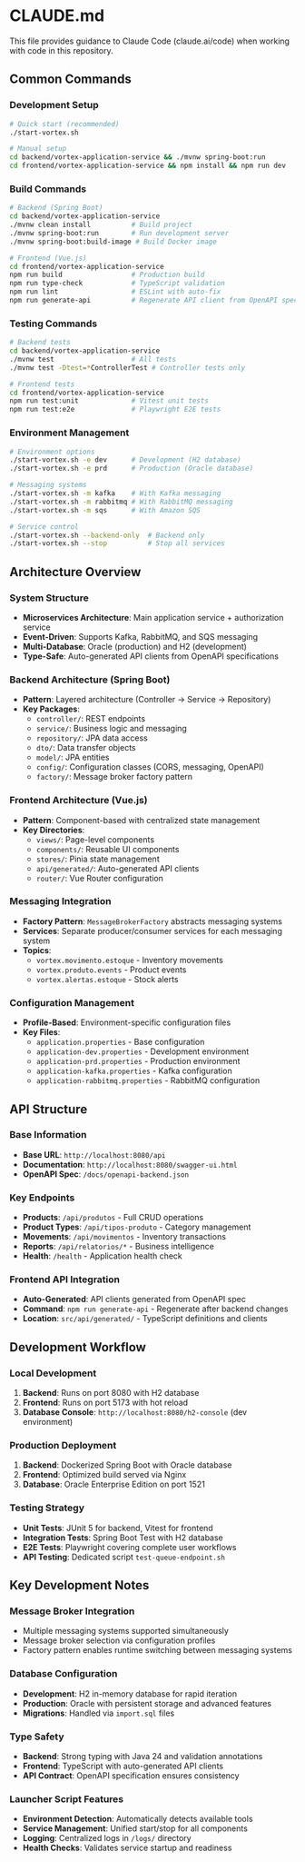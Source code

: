 # CLAUDE.md

This file provides guidance to Claude Code (claude.ai/code) when working with code in this repository.

## Common Commands

### Development Setup
```bash
# Quick start (recommended)
./start-vortex.sh

# Manual setup
cd backend/vortex-application-service && ./mvnw spring-boot:run
cd frontend/vortex-application-service && npm install && npm run dev
```

### Build Commands
```bash
# Backend (Spring Boot)
cd backend/vortex-application-service
./mvnw clean install          # Build project
./mvnw spring-boot:run        # Run development server
./mvnw spring-boot:build-image # Build Docker image

# Frontend (Vue.js)
cd frontend/vortex-application-service
npm run build                 # Production build
npm run type-check            # TypeScript validation
npm run lint                  # ESLint with auto-fix
npm run generate-api          # Regenerate API client from OpenAPI spec
```

### Testing Commands
```bash
# Backend tests
cd backend/vortex-application-service
./mvnw test                   # All tests
./mvnw test -Dtest=*ControllerTest # Controller tests only

# Frontend tests
cd frontend/vortex-application-service
npm run test:unit             # Vitest unit tests
npm run test:e2e              # Playwright E2E tests
```

### Environment Management
```bash
# Environment options
./start-vortex.sh -e dev      # Development (H2 database)
./start-vortex.sh -e prd      # Production (Oracle database)

# Messaging systems
./start-vortex.sh -m kafka    # With Kafka messaging
./start-vortex.sh -m rabbitmq # With RabbitMQ messaging
./start-vortex.sh -m sqs      # With Amazon SQS

# Service control
./start-vortex.sh --backend-only  # Backend only
./start-vortex.sh --stop          # Stop all services
```

## Architecture Overview

### System Structure
- **Microservices Architecture**: Main application service + authorization service
- **Event-Driven**: Supports Kafka, RabbitMQ, and SQS messaging
- **Multi-Database**: Oracle (production) and H2 (development)
- **Type-Safe**: Auto-generated API clients from OpenAPI specifications

### Backend Architecture (Spring Boot)
- **Pattern**: Layered architecture (Controller → Service → Repository)
- **Key Packages**:
  - `controller/`: REST endpoints
  - `service/`: Business logic and messaging
  - `repository/`: JPA data access
  - `dto/`: Data transfer objects
  - `model/`: JPA entities
  - `config/`: Configuration classes (CORS, messaging, OpenAPI)
  - `factory/`: Message broker factory pattern

### Frontend Architecture (Vue.js)
- **Pattern**: Component-based with centralized state management
- **Key Directories**:
  - `views/`: Page-level components
  - `components/`: Reusable UI components
  - `stores/`: Pinia state management
  - `api/generated/`: Auto-generated API clients
  - `router/`: Vue Router configuration

### Messaging Integration
- **Factory Pattern**: `MessageBrokerFactory` abstracts messaging systems
- **Services**: Separate producer/consumer services for each messaging system
- **Topics**: 
  - `vortex.movimento.estoque` - Inventory movements
  - `vortex.produto.events` - Product events
  - `vortex.alertas.estoque` - Stock alerts

### Configuration Management
- **Profile-Based**: Environment-specific configuration files
- **Key Files**:
  - `application.properties` - Base configuration
  - `application-dev.properties` - Development environment
  - `application-prd.properties` - Production environment
  - `application-kafka.properties` - Kafka configuration
  - `application-rabbitmq.properties` - RabbitMQ configuration

## API Structure

### Base Information
- **Base URL**: `http://localhost:8080/api`
- **Documentation**: `http://localhost:8080/swagger-ui.html`
- **OpenAPI Spec**: `/docs/openapi-backend.json`

### Key Endpoints
- **Products**: `/api/produtos` - Full CRUD operations
- **Product Types**: `/api/tipos-produto` - Category management
- **Movements**: `/api/movimentos` - Inventory transactions
- **Reports**: `/api/relatorios/*` - Business intelligence
- **Health**: `/health` - Application health check

### Frontend API Integration
- **Auto-Generated**: API clients generated from OpenAPI spec
- **Command**: `npm run generate-api` - Regenerate after backend changes
- **Location**: `src/api/generated/` - TypeScript definitions and clients

## Development Workflow

### Local Development
1. **Backend**: Runs on port 8080 with H2 database
2. **Frontend**: Runs on port 5173 with hot reload
3. **Database Console**: `http://localhost:8080/h2-console` (dev environment)

### Production Deployment
1. **Backend**: Dockerized Spring Boot with Oracle database
2. **Frontend**: Optimized build served via Nginx
3. **Database**: Oracle Enterprise Edition on port 1521

### Testing Strategy
- **Unit Tests**: JUnit 5 for backend, Vitest for frontend
- **Integration Tests**: Spring Boot Test with H2 database
- **E2E Tests**: Playwright covering complete user workflows
- **API Testing**: Dedicated script `test-queue-endpoint.sh`

## Key Development Notes

### Message Broker Integration
- Multiple messaging systems supported simultaneously
- Message broker selection via configuration profiles
- Factory pattern enables runtime switching between messaging systems

### Database Configuration
- **Development**: H2 in-memory database for rapid iteration
- **Production**: Oracle with persistent storage and advanced features
- **Migrations**: Handled via `import.sql` files

### Type Safety
- **Backend**: Strong typing with Java 24 and validation annotations
- **Frontend**: TypeScript with auto-generated API clients
- **API Contract**: OpenAPI specification ensures consistency

### Launcher Script Features
- **Environment Detection**: Automatically detects available tools
- **Service Management**: Unified start/stop for all components
- **Logging**: Centralized logs in `/logs/` directory
- **Health Checks**: Validates service startup and readiness